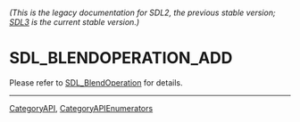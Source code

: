 ###### (This is the legacy documentation for SDL2, the previous stable version; [SDL3](https://wiki.libsdl.org/SDL3/) is the current stable version.)
# SDL_BLENDOPERATION_ADD

Please refer to [SDL_BlendOperation](SDL_BlendOperation) for details.

----
[CategoryAPI](CategoryAPI), [CategoryAPIEnumerators](CategoryAPIEnumerators)

